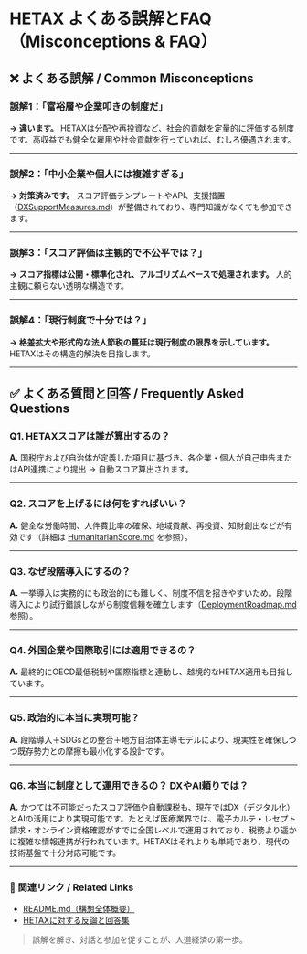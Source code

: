 # HETAX よくある誤解とFAQ（Misconceptions & FAQ）

## ❌ よくある誤解 / Common Misconceptions

### 誤解1：「富裕層や企業叩きの制度だ」

**→ 違います。** HETAXは分配や再投資など、社会的貢献を定量的に評価する制度です。高収益でも健全な雇用や社会貢献を行っていれば、むしろ優遇されます。

---

### 誤解2：「中小企業や個人には複雑すぎる」

**→ 対策済みです。** スコア評価テンプレートやAPI、支援措置（[DXSupportMeasures.md](./DXSupportMeasures.md)）が整備されており、専門知識がなくても参加できます。

---

### 誤解3：「スコア評価は主観的で不公平では？」

**→ スコア指標は公開・標準化され、アルゴリズムベースで処理されます。** 人的主観に頼らない透明な構造です。

---

### 誤解4：「現行制度で十分では？」

**→ 格差拡大や形式的な法人節税の蔓延は現行制度の限界を示しています。** HETAXはその構造的解決を目指します。

---

## ✅ よくある質問と回答 / Frequently Asked Questions

### Q1. HETAXスコアは誰が算出するの？

**A.** 国税庁および自治体が定義した項目に基づき、各企業・個人が自己申告またはAPI連携により提出 → 自動スコア算出されます。

---

### Q2. スコアを上げるには何をすればいい？

**A.** 健全な労働時間、人件費比率の確保、地域貢献、再投資、知財創出などが有効です（詳細は [HumanitarianScore.md](./HumanitarianScore.md) を参照）。

---

### Q3. なぜ段階導入にするの？

**A.** 一挙導入は実務的にも政治的にも難しく、制度不信を招きやすいため。段階導入により試行錯誤しながら制度信頼を確立します（[DeploymentRoadmap.md](./DeploymentRoadmap.md) 参照）。

---

### Q4. 外国企業や国際取引には適用できるの？

**A.** 最終的にOECD最低税制や国際指標と連動し、越境的なHETAX適用も目指しています。

---

### Q5. 政治的に本当に実現可能？

**A.** 段階導入＋SDGsとの整合＋地方自治体主導モデルにより、現実性を確保しつつ既存勢力との摩擦も最小化する設計です。

---

### Q6. 本当に制度として運用できるの？ DXやAI頼りでは？

**A.** かつては不可能だったスコア評価や自動課税も、現在ではDX（デジタル化）とAIの活用により実現可能です。たとえば医療業界では、電子カルテ・レセプト請求・オンライン資格確認がすでに全国レベルで運用されており、税務より遥かに複雑な情報連携が行われています。HETAXはそれよりも単純であり、現代の技術基盤で十分対応可能です。

---

### 🔗 関連リンク / Related Links

* [README.md（構想全体概要）](./README.md)
* [HETAXに対する反論と回答集](./CounterArguments.md)

> 誤解を解き、対話と参加を促すことが、人道経済の第一歩。
